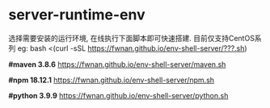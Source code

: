 # server-runtime-env
选择需要安装的运行环境, 在线执行下面脚本即可快速搭建. 目前仅支持CentOS系列
eg: bash <(curl -sSL https://fwnan.github.io/env-shell-server/???.sh)


**#maven 3.8.6**
https://fwnan.github.io/env-shell-server/maven.sh


**#npm  18.12.1**
https://fwnan.github.io/env-shell-server/npm.sh

**#python  3.9.9**
https://fwnan.github.io/env-shell-server/python.sh
